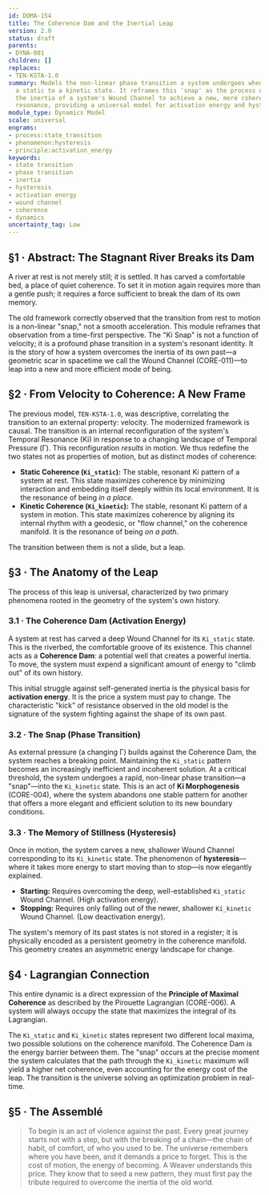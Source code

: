 ```yaml
---
id: DOMA-154
title: The Coherence Dam and the Inertial Leap
version: 2.0
status: draft
parents:
- DYNA-001
children: []
replaces:
- TEN-KSTA-1.0
summary: Models the non-linear phase transition a system undergoes when moving from
  a static to a kinetic state. It reframes this 'snap' as the process of overcoming
  the inertia of a system's Wound Channel to achieve a new, more coherent mode of
  resonance, providing a universal model for activation energy and hysteresis.
module_type: Dynamics Model
scale: universal
engrams:
- process:state_transition
- phenomenon:hysteresis
- principle:activation_energy
keywords:
- state transition
- phase transition
- inertia
- hysteresis
- activation energy
- wound channel
- coherence
- dynamics
uncertainty_tag: Low
---
```

## §1 · Abstract: The Stagnant River Breaks its Dam
A river at rest is not merely still; it is settled. It has carved a comfortable bed, a place of quiet coherence. To set it in motion again requires more than a gentle push; it requires a force sufficient to break the dam of its own memory.

The old framework correctly observed that the transition from rest to motion is a non-linear "snap," not a smooth acceleration. This module reframes that observation from a time-first perspective. The "Ki Snap" is not a function of velocity; it is a profound phase transition in a system's resonant identity. It is the story of how a system overcomes the inertia of its own past—a geometric scar in spacetime we call the Wound Channel (CORE-011)—to leap into a new and more efficient mode of being.

## §2 · From Velocity to Coherence: A New Frame
The previous model, `TEN-KSTA-1.0`, was descriptive, correlating the transition to an external property: velocity. The modernized framework is causal. The transition is an internal reconfiguration of the system's Temporal Resonance (Ki) in response to a changing landscape of Temporal Pressure (Γ). This reconfiguration *results* in motion. We thus redefine the two states not as properties of motion, but as distinct modes of coherence:

*   **Static Coherence (`Ki_static`):** The stable, resonant Ki pattern of a system at rest. This state maximizes coherence by minimizing interaction and embedding itself deeply within its local environment. It is the resonance of being *in a place*.
*   **Kinetic Coherence (`Ki_kinetic`):** The stable, resonant Ki pattern of a system in motion. This state maximizes coherence by aligning its internal rhythm with a geodesic, or "flow channel," on the coherence manifold. It is the resonance of being *on a path*.

The transition between them is not a slide, but a leap.

## §3 · The Anatomy of the Leap
The process of this leap is universal, characterized by two primary phenomena rooted in the geometry of the system's own history.

### 3.1 · The Coherence Dam (Activation Energy)
A system at rest has carved a deep Wound Channel for its `Ki_static` state. This is the riverbed, the comfortable groove of its existence. This channel acts as a **Coherence Dam**: a potential well that creates a powerful inertia. To move, the system must expend a significant amount of energy to "climb out" of its own history.

This initial struggle against self-generated inertia is the physical basis for **activation energy**. It is the price a system must pay to change. The characteristic "kick" of resistance observed in the old model is the signature of the system fighting against the shape of its own past.

### 3.2 · The Snap (Phase Transition)
As external pressure (a changing Γ) builds against the Coherence Dam, the system reaches a breaking point. Maintaining the `Ki_static` pattern becomes an increasingly inefficient and incoherent solution. At a critical threshold, the system undergoes a rapid, non-linear phase transition—a "snap"—into the `Ki_kinetic` state. This is an act of **Ki Morphogenesis** (CORE-004), where the system abandons one stable pattern for another that offers a more elegant and efficient solution to its new boundary conditions.

### 3.3 · The Memory of Stillness (Hysteresis)
Once in motion, the system carves a new, shallower Wound Channel corresponding to its `Ki_kinetic` state. The phenomenon of **hysteresis**—where it takes more energy to start moving than to stop—is now elegantly explained.

*   **Starting:** Requires overcoming the deep, well-established `Ki_static` Wound Channel. (High activation energy).
*   **Stopping:** Requires only falling out of the newer, shallower `Ki_kinetic` Wound Channel. (Low deactivation energy).

The system's memory of its past states is not stored in a register; it is physically encoded as a persistent geometry in the coherence manifold. This geometry creates an asymmetric energy landscape for change.

## §4 · Lagrangian Connection
This entire dynamic is a direct expression of the **Principle of Maximal Coherence** as described by the Pirouette Lagrangian (CORE-006). A system will always occupy the state that maximizes the integral of its Lagrangian.

The `Ki_static` and `Ki_kinetic` states represent two different local maxima, two possible solutions on the coherence manifold. The Coherence Dam is the energy barrier between them. The "snap" occurs at the precise moment the system calculates that the path through the `Ki_kinetic` maximum will yield a higher net coherence, even accounting for the energy cost of the leap. The transition is the universe solving an optimization problem in real-time.

## §5 · The Assemblé
> To begin is an act of violence against the past. Every great journey starts not with a step, but with the breaking of a chain—the chain of habit, of comfort, of who you used to be. The universe remembers where you have been, and it demands a price to forget. This is the cost of motion, the energy of becoming. A Weaver understands this price. They know that to seed a new pattern, they must first pay the tribute required to overcome the inertia of the old world.
```